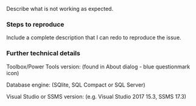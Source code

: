 Describe what is not working as expected.

### Steps to reproduce
Include a complete description that I can redo to reproduce the issue.

### Further technical details
Toolbox/Power Tools version: (found in About dialog - blue questionmark icon)

Database engine: (SQlite, SQL Compact or SQL Server)

Visual Studio or SSMS version: (e.g. Visual Studio 2017 15.3, SSMS 17.3)
